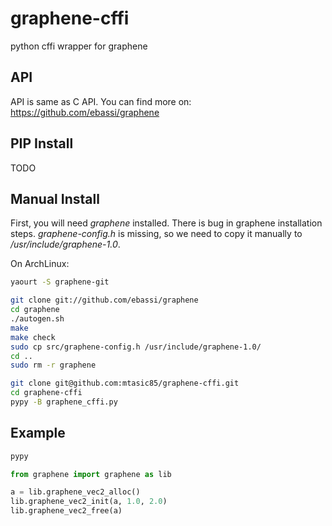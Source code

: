 # graphene-cffi
python cffi wrapper for graphene


## API

API is same as C API. You can find more on: https://github.com/ebassi/graphene


## PIP Install

TODO


## Manual Install

First, you will need *graphene* installed. There is bug in graphene installation steps. *graphene-config.h* is missing, so we need to copy it manually to */usr/include/graphene-1.0*.

On ArchLinux:

```bash
yaourt -S graphene-git
```

```bash
git clone git://github.com/ebassi/graphene
cd graphene
./autogen.sh
make
make check
sudo cp src/graphene-config.h /usr/include/graphene-1.0/
cd ..
sudo rm -r graphene
```

```bash
git clone git@github.com:mtasic85/graphene-cffi.git
cd graphene-cffi
pypy -B graphene_cffi.py
```


## Example

```bash
pypy
```

```python
from graphene import graphene as lib

a = lib.graphene_vec2_alloc()
lib.graphene_vec2_init(a, 1.0, 2.0)
lib.graphene_vec2_free(a)
```
